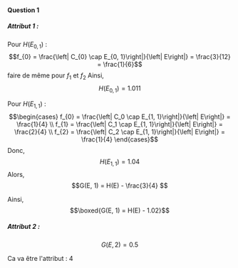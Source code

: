 #### Question 1
##### Attribut $1$ : 
Pour $H(E_{0, 1})$ : 
$$f_{0} = \frac{\left| C_{0} \cap E_{0, 1}\right|}{\left| E\right|} = \frac{3}{12} = \frac{1}{6}$$
faire de même pour $f_{1}$ et $f_{2}$ 
Ainsi, 
$$H(E_{0, 1}) = 1.011$$

Pour $H(E_{1, 1})$ : 
$$\begin{cases}
f_{0} = \frac{\left| C_0 \cap E_{1, 1}\right|}{\left| E\right|} = \frac{1}{4} \\
f_{1} = \frac{\left| C_1 \cap E_{1, 1}\right|}{\left| E\right|} = \frac{2}{4} \\
f_{2} = \frac{\left| C_2 \cap E_{1, 1}\right|}{\left| E\right|} = \frac{1}{4}
\end{cases}$$
Donc, 
$$H(E_{1, 1}) = 1.04$$
Alors, 
$$G(E, 1) = H(E) - \frac{3}{4} $$


Ainsi, 
$$\boxed{G(E, 1) = H(E) - 1.02}$$



##### Attribut $2$ : 
$$G(E, 2) = 0.5$$




Ca va être l'attribut : $4$
